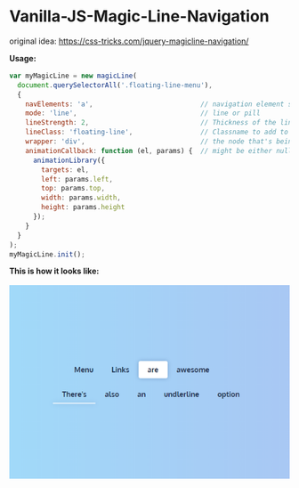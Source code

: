 # Vanilla-JS-Magic-Line-Navigation
original idea: https://css-tricks.com/jquery-magicline-navigation/

<strong>Usage:</strong>
```javascript
var myMagicLine = new magicLine(
  document.querySelectorAll('.floating-line-menu'),
  {
    navElements: 'a',                           // navigation element selector
    mode: 'line',                               // line or pill
    lineStrength: 2,                            // Thickness of the line
    lineClass: 'floating-line',                 // Classname to add to the line element
    wrapper: 'div',                             // the node that's being created as an element wrapper
    animationCallback: function (el, params) {  // might be either null or a callback function
      animationLibrary({
        targets: el,
        left: params.left,
        top: params.top,
        width: params.width,
        height: params.height
      });
    }
  }
);
myMagicLine.init();
```
<strong>This is how it looks like:</strong><br><br>
![Alt text](https://raw.githubusercontent.com/basticodes/Vanilla-JS-Magic-Line-Navigation/master/demo/screenshot.PNG)
